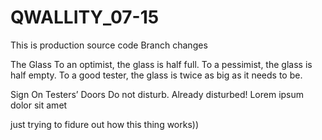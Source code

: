 # QWALLITY_07-15
This is production source code
Branch changes

The Glass
To an optimist, the glass is half full.
To a pessimist, the glass is half empty.
To a good tester, the glass is twice as big as it needs to be.


Sign On Testers’ Doors
Do not disturb. Already disturbed!
Lorem ipsum dolor sit amet

just trying to fidure out how this thing works))
